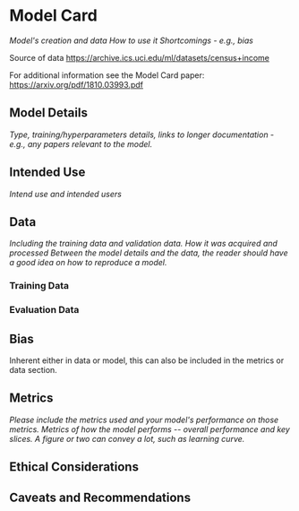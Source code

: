 # Model Card

_Model's creation and data_
_How to use it_
_Shortcomings - e.g., bias_

Source of data
https://archive.ics.uci.edu/ml/datasets/census+income

For additional information see the Model Card paper: https://arxiv.org/pdf/1810.03993.pdf

## Model Details

_Type, training/hyperparameters details, links to longer documentation - e.g., any papers relevant to the model._

## Intended Use

_Intend use and intended users_

## Data

_Including the training data and validation data. How it was acquired and processed_
_Between the model details and the data, the reader should have a good idea on how to reproduce a model._

### Training Data

### Evaluation Data

## Bias

Inherent either in data or model, this can also be included in the metrics or data section.

## Metrics
_Please include the metrics used and your model's performance on those metrics._
_Metrics of how the model performs -- overall performance and key slices._
_A figure or two can convey a lot, such as learning curve._

## Ethical Considerations

## Caveats and Recommendations
